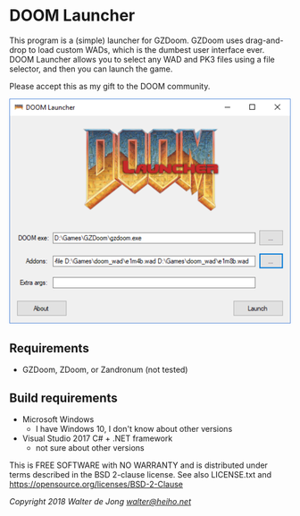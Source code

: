 DOOM Launcher
=============

This program is a (simple) launcher for GZDoom. GZDoom uses drag-and-drop
to load custom WADs, which is the dumbest user interface ever.
DOOM Launcher allows you to select any WAD and PK3 files using a file
selector, and then you can launch the game.

Please accept this as my gift to the DOOM community.


![screenshot](/devdata/screenshot.png?raw=true "screenshot")


Requirements
------------
* GZDoom, ZDoom, or Zandronum (not tested)


Build requirements
------------------
* Microsoft Windows
  - I have Windows 10, I don't know about other versions
* Visual Studio 2017 C# + .NET framework
  - not sure about other versions


This is FREE SOFTWARE with NO WARRANTY and is distributed under terms
described in the BSD 2-clause license. See also LICENSE.txt and
https://opensource.org/licenses/BSD-2-Clause

_Copyright 2018 Walter de Jong <walter@heiho.net>_

